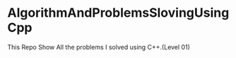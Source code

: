 # AlgorithmAndProblemsSlovingUsingCpp

This Repo Show All the problems I solved using C++.(Level 01)
